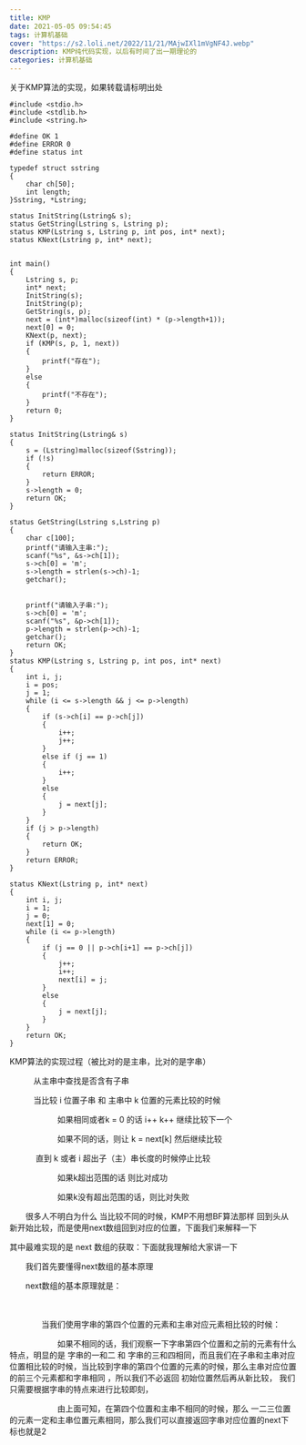 ```yaml
---
title: KMP
date: 2021-05-05 09:54:45
tags: 计算机基础
cover: "https://s2.loli.net/2022/11/21/MAjwIXl1mVgNF4J.webp"
description: KMP纯代码实现，以后有时间了出一期理论的
categories: 计算机基础
---
```


 关于KMP算法的实现，如果转载请标明出处

```
#include <stdio.h>
#include <stdlib.h>
#include <string.h>

#define OK 1
#define ERROR 0
#define status int 

typedef struct sstring
{
    char ch[50];
    int length;
}Sstring, *Lstring;

status InitString(Lstring& s);
status GetString(Lstring s, Lstring p);
status KMP(Lstring s, Lstring p, int pos, int* next);
status KNext(Lstring p, int* next);


int main()
{
    Lstring s, p;
    int* next;
    InitString(s);
    InitString(p);
    GetString(s, p);
    next = (int*)malloc(sizeof(int) * (p->length+1));
    next[0] = 0;
    KNext(p, next);
    if (KMP(s, p, 1, next))
    {
        printf("存在");
    }
    else
    {
        printf("不存在");
    }
    return 0;
}

status InitString(Lstring& s)
{
    s = (Lstring)malloc(sizeof(Sstring));
    if (!s)
    {
        return ERROR;
    }
    s->length = 0;
    return OK;
}

status GetString(Lstring s,Lstring p)
{
    char c[100];
    printf("请输入主串:");
    scanf("%s", &s->ch[1]);
    s->ch[0] = 'm';
    s->length = strlen(s->ch)-1;
    getchar();


    printf("请输入子串:");
    s->ch[0] = 'm';
    scanf("%s", &p->ch[1]);
    p->length = strlen(p->ch)-1;
    getchar();
    return OK;
}
status KMP(Lstring s, Lstring p, int pos, int* next)
{
    int i, j;
    i = pos;
    j = 1;
    while (i <= s->length && j <= p->length)
    {
        if (s->ch[i] == p->ch[j])
        {
            i++;
            j++;
        }
        else if (j == 1)
        {
            i++;
        }
        else
        {
            j = next[j];
        }
    }
    if (j > p->length)
    {
        return OK;
    }
    return ERROR;
}

status KNext(Lstring p, int* next)
{
    int i, j;
    i = 1;
    j = 0;
    next[1] = 0;
    while (i <= p->length)
    {
        if (j == 0 || p->ch[i+1] == p->ch[j])
        {
            j++;
            i++;
            next[i] = j;
        }
        else
        {
            j = next[j];
        }
    }
    return OK;
}
```

KMP算法的实现过程（被比对的是主串，比对的是字串）

　　　从主串中查找是否含有子串

　　　当比较 i 位置子串 和 主串中 k 位置的元素比较的时候

　　　　　　如果相同或者k = 0 的话 i++ k++ 继续比较下一个

　　　　　　如果不同的话，则让 k = next[k] 然后继续比较

　　　 直到 k 或者 i 超出子（主）串长度的时候停止比较

　　　　　　如果k超出范围的话 则比对成功

　　　　　　如果k没有超出范围的话，则比对失败

　　很多人不明白为什么 当比较不同的时候，KMP不用想BF算法那样 回到头从新开始比较，而是使用next数组回到对应的位置，下面我们来解释一下

 

其中最难实现的是 next 数组的获取：下面就我理解给大家讲一下

　　我们首先要懂得next数组的基本原理

　　next数组的基本原理就是：

　　　　

　　　　当我们使用字串的第四个位置的元素和主串对应元素相比较的时候：

　　　　　　如果不相同的话，我们观察一下字串第四个位置和之前的元素有什么特点，明显的是 字串的一和二 和  字串的三和四相同，而且我们在子串和主串对应位置相比较的时候，当比较到字串的第四个位置的元素的时候，那么主串对应位置的前三个元素都和字串相同 ，所以我们不必返回 初始位置然后再从新比较， 我们只需要根据字串的特点来进行比较即刻， 

　　　　　　由上面可知，在第四个位置和主串不相同的时候，那么 一二三位置的元素一定和主串位置元素相同，那么我们可以直接返回字串对应位置的next下标也就是2                                   

　　

　　
